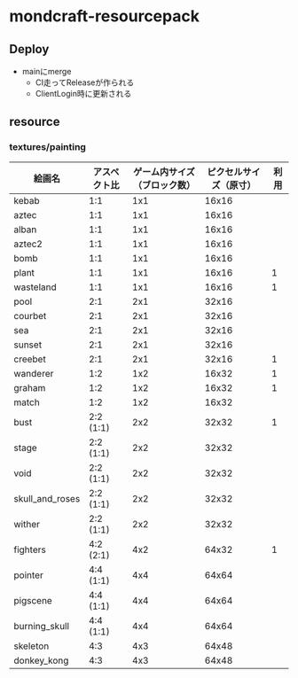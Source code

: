 # mondcraft-resourcepack
## Deploy
- mainにmerge
    - CI走ってReleaseが作られる
    - ClientLogin時に更新される


## resource
### textures/painting

| 絵画名                 | アスペクト比  | ゲーム内サイズ（ブロック数） | ピクセルサイズ（原寸） | 利用 |
|------------------------|--------------|-----------------------------|-----------------------|------|
| kebab                 | 1:1          | 1x1                         | 16x16                |      |
| aztec                 | 1:1          | 1x1                         | 16x16                |      |
| alban                 | 1:1          | 1x1                         | 16x16                |      |
| aztec2                | 1:1          | 1x1                         | 16x16                |      |
| bomb                  | 1:1          | 1x1                         | 16x16                |      |
| plant                 | 1:1          | 1x1                         | 16x16                | 1    |
| wasteland             | 1:1          | 1x1                         | 16x16                | 1    |
| pool                  | 2:1          | 2x1                         | 32x16                |      |
| courbet               | 2:1          | 2x1                         | 32x16                |      |
| sea                   | 2:1          | 2x1                         | 32x16                |      |
| sunset                | 2:1          | 2x1                         | 32x16                |      |
| creebet               | 2:1          | 2x1                         | 32x16                | 1    |
| wanderer              | 1:2          | 1x2                         | 16x32                | 1    |
| graham                | 1:2          | 1x2                         | 16x32                | 1    |
| match                 | 1:2          | 1x2                         | 16x32                |      |
| bust                  | 2:2 (1:1)    | 2x2                         | 32x32                | 1    |
| stage                 | 2:2 (1:1)    | 2x2                         | 32x32                |      |
| void                  | 2:2 (1:1)    | 2x2                         | 32x32                |      |
| skull_and_roses       | 2:2 (1:1)    | 2x2                         | 32x32                |      |
| wither                | 2:2 (1:1)    | 2x2                         | 32x32                |      |
| fighters              | 4:2 (2:1)    | 4x2                         | 64x32                | 1    |
| pointer               | 4:4 (1:1)    | 4x4                         | 64x64                |      |
| pigscene              | 4:4 (1:1)    | 4x4                         | 64x64                |      |
| burning_skull         | 4:4 (1:1)    | 4x4                         | 64x64                |      |
| skeleton              | 4:3          | 4x3                         | 64x48                |      |
| donkey_kong           | 4:3          | 4x3                         | 64x48                |      |

